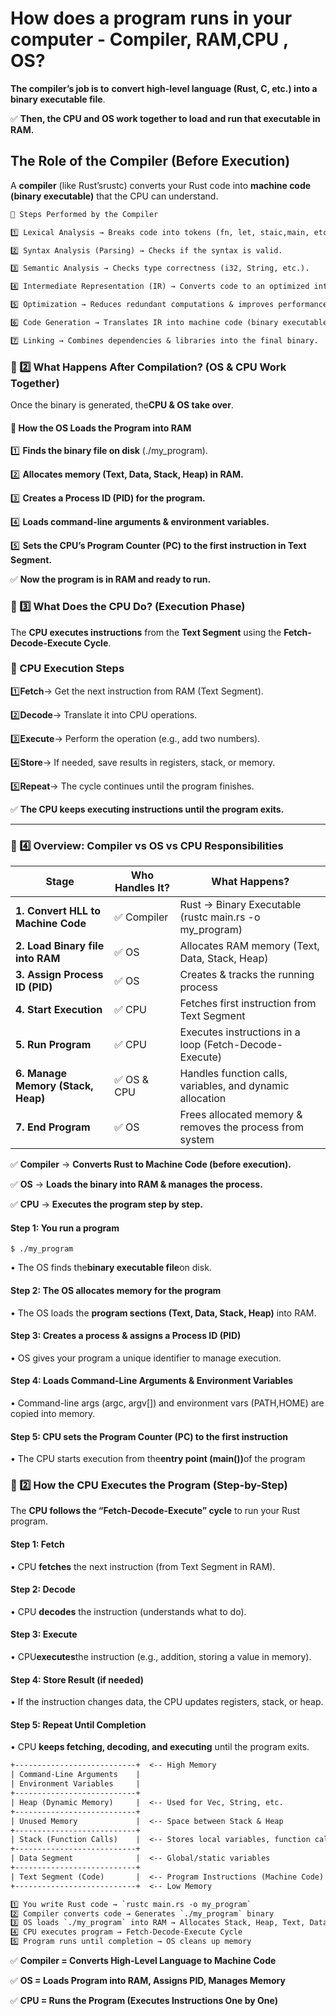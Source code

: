 # How does a program runs in your computer - Compiler, RAM,CPU , OS?

**&#x20;The compiler’s job is to** **convert high-level language (Rust, C, etc.) into a binary executable file**.

✅ **Then, the CPU and OS work together to load and run that executable in RAM.**

## The Role of the Compiler (Before Execution)

A **compiler** (like Rust’srustc) converts your Rust code into **machine code (binary executable)** &#x74;hat the CPU can understand.

```txt
🔹 Steps Performed by the Compiler

1️⃣ Lexical Analysis → Breaks code into tokens (fn, let, staic,main, etc.).

2️⃣ Syntax Analysis (Parsing) → Checks if the syntax is valid.

3️⃣ Semantic Analysis → Checks type correctness (i32, String, etc.).

4️⃣ Intermediate Representation (IR) → Converts code to an optimized internal form.

5️⃣ Optimization → Reduces redundant computations & improves performance.

6️⃣ Code Generation → Translates IR into machine code (binary executable).

7️⃣ Linking → Combines dependencies & libraries into the final binary.

```

### 📌 2️⃣ What Happens After Compilation? (OS & CPU Work Together)

Once the binary is generated, the**CPU & OS take over**.

#### 🔹 How the OS Loads the Program into RAM

1️⃣ **Finds the binary file on disk** (./my\_program).

2️⃣ **Allocates memory (Text, Data, Stack, Heap) in RAM.**

3️⃣ **Creates a Process ID (PID) for the program.**

4️⃣ **Loads command-line arguments & environment variables.**

5️⃣ **Sets the CPU’s Program Counter (PC) to the first instruction in Text Segment.**

✅ **Now the program is in RAM and ready to run.**

### 📌 3️⃣ What Does the CPU Do? (Execution Phase)

The **CPU executes instructions** from the **Text Segment** using the **Fetch-Decode-Execute Cycle**.

### 🔹 CPU Execution Steps

1️⃣**Fetch**→ Get the next instruction from RAM (Text Segment).

2️⃣**Decode**→ Translate it into CPU operations.

3️⃣**Execute**→ Perform the operation (e.g., add two numbers).

4️⃣**Store**→ If needed, save results in registers, stack, or memory.

5️⃣**Repeat**→ The cycle continues until the program finishes.

✅ **The CPU keeps executing instructions until the program exits.**

***

### **📌 4️⃣ Overview: Compiler vs OS vs CPU Responsibilities**

| **Stage**                          | **Who Handles It?** | **What Happens?**                                         |
| ---------------------------------- | ------------------- | --------------------------------------------------------- |
| **1. Convert HLL to Machine Code** | ✅ Compiler          | Rust → Binary Executable (rustc main.rs -o my\_program)   |
| **2. Load Binary file into RAM**   | ✅ OS                | Allocates RAM memory (Text, Data, Stack, Heap)            |
| **3. Assign Process ID (PID)**     | ✅ OS                | Creates & tracks the running process                      |
| **4. Start Execution**             | ✅ CPU               | Fetches first instruction from Text Segment               |
| **5. Run Program**                 | ✅ CPU               | Executes instructions in a loop (Fetch-Decode-Execute)    |
| **6. Manage Memory (Stack, Heap)** | ✅ OS & CPU          | Handles function calls, variables, and dynamic allocation |
| **7. End Program**                 | ✅ OS                | Frees allocated memory & removes the process from system  |

✅ **Compiler** → **Converts Rust to Machine Code (before execution).**

✅ **OS** → **Loads the binary into RAM & manages the process.**

✅ **CPU** → **Executes the program step by step.**

#### Step 1: You run a program

`$ ./my_program`

&#x20;• The OS finds the**binary executable file**on disk.

#### Step 2: The OS allocates memory for the program

&#x20;• The OS loads the **program sections (Text, Data, Stack, Heap)** into RAM.

#### Step 3: Creates a process & assigns a Process ID (PID)

&#x20;• OS gives your program a unique identifier to manage execution.

#### Step 4: Loads Command-Line Arguments & Environment Variables

&#x20;• Command-line args (argc, argv\[]) and environment vars (PATH,HOME) are copied into memory.

#### Step 5: CPU sets the Program Counter (PC) to the first instruction

&#x20;• The CPU starts execution from the**entry point (main())**&#x6F;f the program

### 📌 2️⃣ How the CPU Executes the Program (Step-by-Step)

The **CPU follows the “Fetch-Decode-Execute” cycle** to run your Rust program.

#### Step 1: Fetch

&#x20;• CPU **fetches** the next instruction (from Text Segment in RAM).

#### Step 2: Decode

&#x20;• CPU **decodes** the instruction (understands what to do).

#### Step 3: Execute

&#x20;• CPU**executes**the instruction (e.g., addition, storing a value in memory).

#### Step 4: Store Result (if needed)

&#x20;• If the instruction changes data, the CPU updates registers, stack, or heap.

#### Step 5: Repeat Until Completion

&#x20;• CPU **keeps fetching, decoding, and executing** until the program exits.

```txt
+---------------------------+  <-- High Memory
| Command-Line Arguments    |
| Environment Variables     |
+---------------------------+
| Heap (Dynamic Memory)     |  <-- Used for Vec, String, etc.
+---------------------------+
| Unused Memory             |  <-- Space between Stack & Heap
+---------------------------+
| Stack (Function Calls)    |  <-- Stores local variables, function calls
+---------------------------+
| Data Segment              |  <-- Global/static variables
+---------------------------+
| Text Segment (Code)       |  <-- Program Instructions (Machine Code)
+---------------------------+  <-- Low Memory
```

```txt
1️⃣ You write Rust code → `rustc main.rs -o my_program`
2️⃣ Compiler converts code → Generates `./my_program` binary
3️⃣ OS loads `./my_program` into RAM → Allocates Stack, Heap, Text, Data Segments
4️⃣ CPU executes program → Fetch-Decode-Execute Cycle
5️⃣ Program runs until completion → OS cleans up memory
```

✅ **Compiler = Converts High-Level Language to Machine Code**

✅ **OS = Loads Program into RAM, Assigns PID, Manages Memory**

✅ **CPU = Runs the Program (Executes Instructions One by One)**
